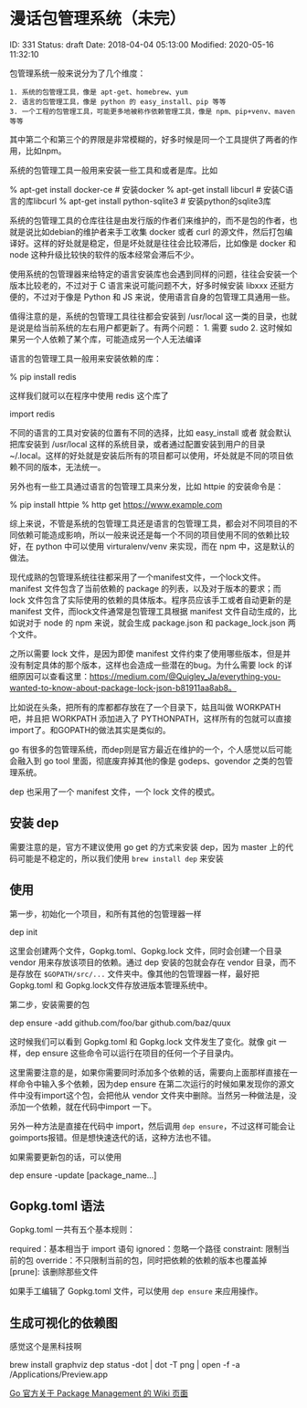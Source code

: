# 漫话包管理系统（未完）


ID: 331
Status: draft
Date: 2018-04-04 05:13:00
Modified: 2020-05-16 11:32:10


包管理系统一般来说分为了几个维度：

	1. 系统的包管理工具，像是 apt-get、homebrew、yum
	2. 语言的包管理工具，像是 python 的 easy_install、pip 等等
	3. 一个工程的包管理工具，可能更多地被称作依赖管理工具，像是 npm、pip+venv、maven 等等

其中第二个和第三个的界限是非常模糊的，好多时候是同一个工具提供了两者的作用，比如npm。

系统的包管理工具一般用来安装一些工具和或者是库。比如

% apt-get install docker-ce  # 安装docker
% apt-get install libcurl  # 安装C语言的库libcurl
% apt-get install python-sqlite3  # 安装python的sqlite3库

系统的包管理工具的仓库往往是由发行版的作者们来维护的，而不是包的作者，也就是说比如debian的维护者来手工收集 docker 或者 curl 的源文件，然后打包编译好。这样的好处就是稳定，但是坏处就是往往会比较滞后，比如像是 docker 和 node 这种升级比较快的软件的版本经常会滞后不少。

使用系统的包管理器来给特定的语言安装库也会遇到同样的问题，往往会安装一个版本比较老的，不过对于 C 语言来说可能问题不大，好多时候安装 libxxx 还挺方便的，不过对于像是 Python 和 JS 来说，使用语言自身的包管理工具通用一些。

值得注意的是，系统的包管理工具往往都会安装到 /usr/local 这一类的目录，也就是说是给当前系统的左右用户都更新了。有两个问题：
	1. 需要 sudo
	2. 这时候如果另一个人依赖了某个库，可能造成另一个人无法编译

语言的包管理工具一般用来安装依赖的库：

% pip install redis

这样我们就可以在程序中使用 redis 这个库了

import redis

不同的语言的工具对安装的位置有不同的选择，比如 easy_install 或者 就会默认把库安装到 /usr/local 这样的系统目录，或者通过配置安装到用户的目录 ~/.local。这样的好处就是安装后所有的项目都可以使用，坏处就是不同的项目依赖不同的版本，无法统一。

另外也有一些工具通过语言的包管理工具来分发，比如 httpie 的安装命令是：

% pip install httpie
% http get https://www.example.com

综上来说，不管是系统的包管理工具还是语言的包管理工具，都会对不同项目的不同依赖可能造成影响，所以一般来说还是每一个不同的项目使用不同的依赖比较好，在 python 中可以使用 virturalenv/venv 来实现，而在 npm 中，这是默认的做法。

现代成熟的包管理系统往往都采用了一个manifest文件，一个lock文件。manifest 文件包含了当前依赖的 package 的列表，以及对于版本的要求；而 lock 文件包含了实际使用的依赖的具体版本。程序员应该手工或者自动更新的是 manifest 文件，而lock文件通常是包管理工具根据 manifest 文件自动生成的，比如说对于 node 的 npm 来说，就会生成 package.json 和 package_lock.json 两个文件。

之所以需要 lock 文件，是因为即使 manifest 文件约束了使用哪些版本，但是并没有制定具体的那个版本，这样也会造成一些潜在的bug。为什么需要 lock 的详细原因可以查看这里：https://medium.com/@Quigley_Ja/everything-you-wanted-to-know-about-package-lock-json-b81911aa8ab8。

比如说在头条，把所有的库都都存放在了一个目录下，姑且叫做 WORKPATH 吧，并且把 WORKPATH 添加进入了 PYTHONPATH，这样所有的包就可以直接import了。和GOPATH的做法其实是类似的。

go 有很多的包管理系统，而dep则是官方最近在维护的一个，个人感觉以后可能会融入到 go tool 里面，彻底废弃掉其他的像是 godeps、govendor 之类的包管理系统。

dep 也采用了一个 manifest 文件，一个 lock 文件的模式。

## 安装 dep

需要注意的是，官方不建议使用 go get 的方式来安装 dep，因为 master 上的代码可能是不稳定的，所以我们使用 `brew install dep` 来安装

## 使用

第一步，初始化一个项目，和所有其他的包管理器一样

dep init

这里会创建两个文件，Gopkg.toml、Gopkg.lock 文件，同时会创建一个目录 vendor 用来存放该项目的依赖。通过 dep 安装的包就会存在 vendor 目录，而不是存放在 `$GOPATH/src/...` 文件夹中。像其他的包管理器一样，最好把 Gopkg.toml 和 Gopkg.lock文件存放进版本管理系统中。

第二步，安装需要的包

dep ensure -add github.com/foo/bar github.com/baz/quux

这时候我们可以看到 Gopkg.toml 和 Gopkg.lock 文件发生了变化。就像 git 一样，dep ensure 这些命令可以运行在项目的任何一个子目录内。

这里需要注意的是，如果你需要同时添加多个依赖的话，需要向上面那样直接在一样命令中输入多个依赖，因为dep ensure 在第二次运行的时候如果发现你的源文件中没有import这个包，会把他从 vendor 文件夹中删除。当然另一种做法是，没添加一个依赖，就在代码中import 一下。

另外一种方法是直接在代码中 import，然后调用 `dep ensure`，不过这样可能会让goimports报错。但是想快速迭代的话，这种方法也不错。

如果需要更新包的话，可以使用

dep ensure -update [package_name...]

## Gopkg.toml 语法

Gopkg.toml 一共有五个基本规则：

required：基本相当于 import 语句
ignored：忽略一个路径
constraint: 限制当前的包
override：不只限制当前的包，同时把依赖的依赖的版本也覆盖掉
[prune]: 该删除那些文件

如果手工编辑了 Gopkg.toml 文件，可以使用  `dep ensure` 来应用操作。

## 生成可视化的依赖图

感觉这个是黑科技啊

brew install graphviz 
dep status -dot | dot -T png | open -f -a /Applications/Preview.app


[Go 官方关于 Package Management 的 Wiki 页面](https://github.com/golang/go/wiki/PackageManagementTools)